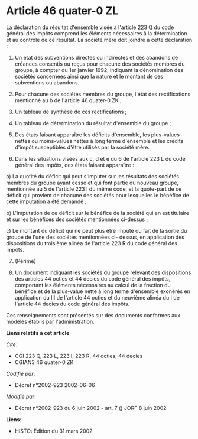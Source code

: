 # Article 46 quater-0 ZL

La déclaration du résultat d'ensemble visée à l'article 223 Q du code général des impôts comprend les éléments nécessaires à
la détermination et au contrôle de ce résultat. La société mère doit joindre à cette déclaration :

1. Un état des subventions directes ou indirectes et des abandons de créances consentis ou reçus pour chacune des sociétés
membres du groupe, à compter du 1er janvier 1992, indiquant la dénomination des sociétés concernées ainsi que la nature et le
montant de ces subventions ou abandons.

2. Pour chacune des sociétés membres du groupe, l'état des rectifications mentionné au b de l'article 46 quater-0 ZK ;

3. Un tableau de synthèse de ces rectifications ;

4. Un tableau de détermination du résultat d'ensemble du groupe ;

5. Des états faisant apparaître les déficits d'ensemble, les plus-values nettes ou moins-values nettes à long terme
d'ensemble et les crédits d'impôt susceptibles d'être utilisés par la société mère.

6. Dans les situations visées aux c, d et e du 6 de l'article 223 L du code général des impôts, des états faisant
apparaître :

a) La quotité du déficit qui peut s'imputer sur les résultats des sociétés membres du groupe ayant cessé et qui font partie
du nouveau groupe, mentionnée au 5 de l'article 223 I du même code, et la quote-part de ce déficit qui provient de chacune
des sociétés pour lesquelles le bénéfice de cette imputation a été demandé ;

b) L'imputation de ce déficit sur le bénéfice de la société qui en est titulaire et sur les bénéfices des sociétés
mentionnées ci-dessus ;

c) Le montant du déficit qui ne peut plus être imputé du fait de la sortie du groupe de l'une des sociétés mentionnées ci-
dessus, en application des dispositions du troisième alinéa de l'article 223 R du code général des impôts.

7. (Périmé)

8. Un document indiquant les sociétés du groupe relevant des dispositions des articles 44 octies et 44 decies du code général
des impôts, comportant les éléments nécessaires au calcul de la fraction du bénéfice et de la plus-value nette à long terme
d'ensemble exonérés en application du III de l'article 44 octies et du neuvième alinéa du I de l'article 44 decies du code
général des impôts.

Ces renseignements sont présentés sur des documents conformes aux modèles établis par l'administration.

**Liens relatifs à cet article**

_Cite_:

  - CGI 223 Q, 223 L, 223 I, 223 R, 44 octies, 44 decies
  - CGIAN3 46 quater-0 ZK

_Codifié par_:

  - Décret n°2002-923 2002-06-06

_Modifié par_:

  - Décret n°2002-923 du 6 juin 2002 - art. 7 () JORF 8 juin 2002

**Liens**:

  - HISTO: Edition du 31 mars 2002
